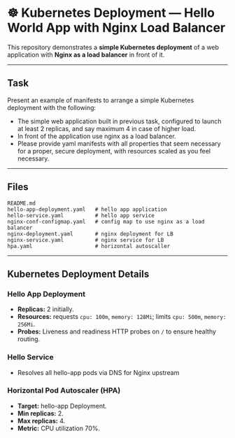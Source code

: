 # ☸️ Kubernetes Deployment — Hello World App with Nginx Load Balancer

This repository demonstrates a **simple Kubernetes deployment** of a web application with **Nginx as a load balancer** in front of it. 


---

## Task
Present an example of manifests to arrange a simple Kubernetes deployment with the following:
* The simple web application built in previous task, configured to launch at least 2 replicas, and say maximum 4 in case of higher load.
* In front of the application use nginx as a load balancer.
* Please provide yaml manifests with all properties that seem necessary for a proper, secure deployment, with resources scaled as you feel necessary.


---

## Files

```
README.md
hello-app-deployment.yaml   # hello app application
hello-service.yaml          # hello app service
nginx-conf-configmap.yaml   # config map to use nginx as a load balancer
nginx-deployment.yaml       # nginx deployment for LB
nginx-service.yaml          # nginx service for LB       
hpa.yaml                    # horizontal autoscaller
```


---

## Kubernetes Deployment Details

### Hello App Deployment

* **Replicas:** 2 initially.
* **Resources:** requests `cpu: 100m`, `memory: 128Mi`; limits `cpu: 500m`, `memory: 256Mi`.
* **Probes:** Liveness and readiness HTTP probes on `/` to ensure healthy routing.

### Hello Service

* Resolves all hello-app pods via DNS for Nginx upstream

### Horizontal Pod Autoscaler (HPA)

* **Target:** hello-app Deployment.
* **Min replicas:** 2.
* **Max replicas:** 4.
* **Metric:** CPU utilization 70%.